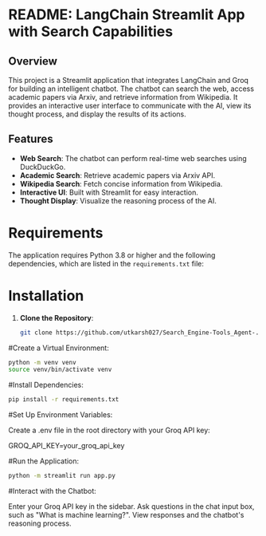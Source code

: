 # README: LangChain Streamlit App with Search Capabilities

## Overview

This project is a Streamlit application that integrates LangChain and Groq for building an intelligent chatbot. The chatbot can search the web, access academic papers via Arxiv, and retrieve information from Wikipedia. It provides an interactive user interface to communicate with the AI, view its thought process, and display the results of its actions.

## Features

- **Web Search**: The chatbot can perform real-time web searches using DuckDuckGo.
- **Academic Search**: Retrieve academic papers via Arxiv API.
- **Wikipedia Search**: Fetch concise information from Wikipedia.
- **Interactive UI**: Built with Streamlit for easy interaction.
- **Thought Display**: Visualize the reasoning process of the AI.

# Requirements

The application requires Python 3.8 or higher and the following dependencies, which are listed in the `requirements.txt` file:


# Installation

1. **Clone the Repository**:
   ```bash
   git clone https://github.com/utkarsh027/Search_Engine-Tools_Agent-.git

#Create a Virtual Environment:
```bash
python -m venv venv
source venv/bin/activate venv
```

#Install Dependencies:
```bash
pip install -r requirements.txt
```

#Set Up Environment Variables: 

Create a .env file in the root directory with your Groq API key:

GROQ_API_KEY=your_groq_api_key

#Run the Application:
```bash
python -m streamlit run app.py
```

#Interact with the Chatbot:

Enter your Groq API key in the sidebar.
Ask questions in the chat input box, such as "What is machine learning?".
View responses and the chatbot's reasoning process.


